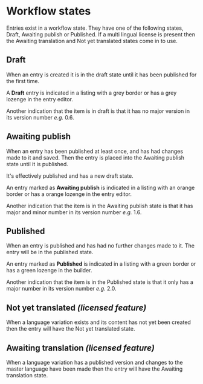 # Workflow states
Entries exist in a workflow state. They have one of the following states, Draft, Awaiting publish or Published. If a multi lingual license is present then the Awaiting translation and Not yet translated states come in to use.

## Draft
When an entry is created it is in the draft state until it has been published for the first time.

A **Draft** entry is indicated in a listing with a grey border or has a grey lozenge in the entry editor. 

Another indication that the item is in draft is that it has no major version in its version number *e.g.* 0.6.

## Awaiting publish
When an entry has been published at least once, and has had changes made to it and saved. Then the entry is placed into the Awaiting publish state until it is published.

It's effectively published and has a new draft state. 

An entry marked as **Awaiting publish** is indicated in a listing with an orange border or has a orange lozenge in the entry editor. 

Another indication that the item is in the Awaiting publish state is that it has major and minor number in its version number *e.g.* 1.6.

## Published
When an entry is published and has had no further changes made to it. The entry will be in the published state.

An entry marked as **Published** is indicated in a listing with a green border or has a green lozenge in the builder. 

Another indication that the item is in the Published state is that it only has a major number in its version number *e.g.* 2.0.

## Not yet translated *(licensed feature)*
When a language variation exists and its content has not yet been created then the entry will have the Not yet translated state.

## Awaiting translation *(licensed feature)*
When a language variation has a published version and changes to the master language have been made then the entry will have the Awaiting translation state.